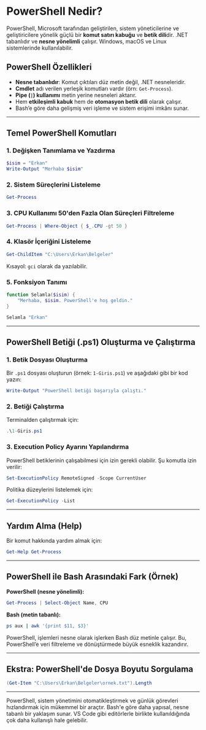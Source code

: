 
# PowerShell Nedir?

PowerShell, Microsoft tarafından geliştirilen, sistem yöneticilerine ve geliştiricilere yönelik güçlü bir **komut satırı kabuğu** ve **betik dili**dir. .NET tabanlıdır ve **nesne yönelimli** çalışır. Windows, macOS ve Linux sistemlerinde kullanılabilir.

## PowerShell Özellikleri

- **Nesne tabanlıdır**: Komut çıktıları düz metin değil, .NET nesneleridir.
- **Cmdlet** adı verilen yerleşik komutları vardır (örn: `Get-Process`).
- **Pipe (`|`) kullanımı** metin yerine nesneleri aktarır.
- Hem **etkileşimli kabuk** hem de **otomasyon betik dili** olarak çalışır.
- Bash’e göre daha gelişmiş veri işleme ve sistem erişimi imkânı sunar.

---

## Temel PowerShell Komutları

### 1. Değişken Tanımlama ve Yazdırma

```powershell
$isim = "Erkan"
Write-Output "Merhaba $isim"
```

### 2. Sistem Süreçlerini Listeleme

```powershell
Get-Process
```

### 3. CPU Kullanımı 50'den Fazla Olan Süreçleri Filtreleme

```powershell
Get-Process | Where-Object { $_.CPU -gt 50 }
```

### 4. Klasör İçeriğini Listeleme

```powershell
Get-ChildItem "C:\Users\Erkan\Belgeler"
```

Kısayol: `gci` olarak da yazılabilir.

### 5. Fonksiyon Tanımı

```powershell
function Selamla($isim) {
    "Merhaba, $isim. PowerShell'e hoş geldin."
}

Selamla "Erkan"
```

---

## PowerShell Betiği (.ps1) Oluşturma ve Çalıştırma

### 1. Betik Dosyası Oluşturma

Bir `.ps1` dosyası oluşturun (örnek: `1-Giris.ps1`) ve aşağıdaki gibi bir kod yazın:

```powershell
Write-Output "PowerShell betiği başarıyla çalıştı."
```

### 2. Betiği Çalıştırma

Terminalden çalıştırmak için:

```powershell
.\1-Giris.ps1
```

### 3. Execution Policy Ayarını Yapılandırma

PowerShell betiklerinin çalışabilmesi için izin gerekli olabilir. Şu komutla izin verilir:

```powershell
Set-ExecutionPolicy RemoteSigned -Scope CurrentUser
```

Politika düzeylerini listelemek için:

```powershell
Get-ExecutionPolicy -List
```

---

## Yardım Alma (Help)

Bir komut hakkında yardım almak için:

```powershell
Get-Help Get-Process
```

---

## PowerShell ile Bash Arasındaki Fark (Örnek)

**PowerShell (nesne yönelimli):**

```powershell
Get-Process | Select-Object Name, CPU
```

**Bash (metin tabanlı):**

```bash
ps aux | awk '{print $11, $3}'
```

PowerShell, işlemleri nesne olarak işlerken Bash düz metinle çalışır. Bu, PowerShell’e veri filtreleme ve dönüştürmede büyük esneklik kazandırır.

---

## Ekstra: PowerShell'de Dosya Boyutu Sorgulama

```powershell
(Get-Item "C:\Users\Erkan\Belgeler\ornek.txt").Length
```

---

PowerShell, sistem yönetimini otomatikleştirmek ve günlük görevleri hızlandırmak için mükemmel bir araçtır. Bash'e göre daha yapısal, nesne tabanlı bir yaklaşım sunar. VS Code gibi editörlerle birlikte kullanıldığında çok daha kullanışlı hale gelebilir.
